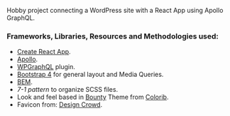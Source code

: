 Hobby project connecting a WordPress site with a React App using Apollo GraphQL.

### Frameworks, Libraries, Resources and Methodologies used:

- [Create React App](https://github.com/facebook/create-react-app).
- [Apollo](https://www.apollographql.com/).
- [WPGraphQL](https://www.wpgraphql.com/) plugin.
- [Bootstrap 4](https://getbootstrap.com/) for general layout and Media Queries.
- [BEM](https://en.bem.info/methodology/quick-start/).
- _7-1 pattern_ to organize SCSS files.
- Look and feel based in [Bounty](https://colorlib.com/preview/theme/bounty/) Theme from [Colorib](https://colorlib.com/).
- Favicon from: [Design Crowd](https://www.designcrowd.com/).
